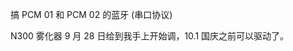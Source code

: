 
搞 PCM 01 和 PCM 02 的蓝牙 (串口协议)

N300 雾化器 9 月 28 日给到我手上开始调，10.1 国庆之前可以驱动了。

















































































































































































































































































































































































































































































